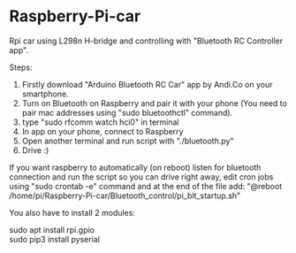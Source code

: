# Raspberry-Pi-car
Rpi car using L298n H-bridge and controlling with "Bluetooth RC Controller app".

Steps:
1. Firstly download "Arduino Bluetooth RC Car" app by Andi.Co on your smartphone.
2. Turn on Bluetooth on Raspberry and pair it with your phone (You need to pair mac addresses using "sudo bluetoothctl" command).
3. type "sudo rfcomm watch hci0" in terminal
4. In app on your phone, connect to Raspberry
5. Open another terminal and run script with "./bluetooth.py"
6. Drive :)

If you want raspberry to automatically (on reboot) listen for bluetooth connection and run the script so you can drive right away, edit cron jobs using "sudo crontab -e" command and at the end of the file add: "@reboot /home/pi/Raspberry-Pi-car/Bluetooth_control/pi_blt_startup.sh"

You also have to install 2 modules:

sudo apt install rpi.gpio<br>
sudo pip3 install pyserial<br>
